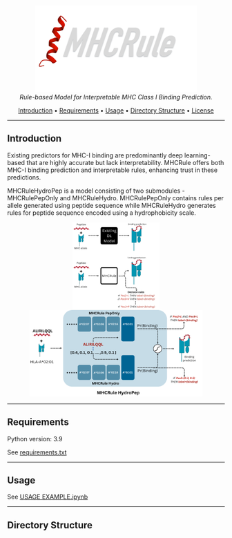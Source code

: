 <div align="center">
  <img height="200" alt="MHCRule" src="./figures/Logo.png/">
</div>

<div align="center">
  <em>Rule-based Model for Interpretable MHC Class I Binding Prediction.</em>
</div>

 <p align="center">
  <a href="#Introduction">Introduction</a> •
  <a href="#Requirements">Requirements</a> •
  <a href="#Usage">Usage</a> •
  <a href="#Directory Structure">Directory Structure</a> •
  <a href="#license">License</a> 
</p>

---
## Introduction

Existing predictors for MHC-I binding are predominantly deep learning-based  that are highly accurate but lack interpretability. MHCRule offers both MHC-I binding prediction and interpretable rules, enhancing trust in these predictions.

MHCRuleHydroPep is a model consisting of two submodules - MHCRulePepOnly and MHCRuleHydro. MHCRulePepOnly contains rules per allele generated using peptide sequence while MHCRuleHydro generates rules for peptide sequence encoded using a hydrophobicity scale.

<div align="center">
  <img src="./figures/MHCRule.png" alt="Project Intro" height="200" width="200"/>
  <img src="./figures/MHCRuleHydroPep.png" alt="MHCRuleHydroPep.png" height="200"/>
</div>

---
## Requirements

Python version: 3.9

See <a href="./requirements.txt"> requirements.txt</a>

---
## Usage
See <a href="./USAGE EXAMPLE.ipynb"> USAGE EXAMPLE.ipynb</a>

---
## Directory Structure

